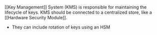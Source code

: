 [[Key Management]] System (KMS) is responsible for maintaining the lifecycle of keys.
KMS should be connected to a centralized store, like a [[Hardware Security Module]].

- They can include rotation of keys using an HSM